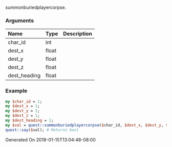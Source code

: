 summonburiedplayercorpse.
### Arguments
**Name**|**Type**|**Description**
:---|:---|:---
char_id|int|
dest_x|float|
dest_y|float|
dest_z|float|
dest_heading|float|

### Example

```perl
my $char_id = 1;
my $dest_x = 1;
my $dest_y = 1;
my $dest_z = 1;
my $dest_heading = 1;
my $val = quest::summonburiedplayercorpse($char_id, $dest_x, $dest_y, $dest_z, $dest_heading);
quest::say($val); # Returns bool
```


Generated On 2018-01-15T13:04:48-08:00